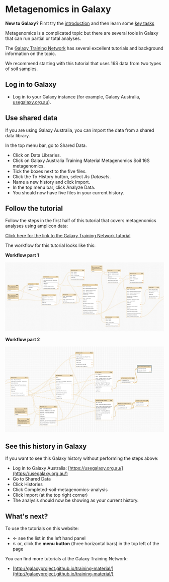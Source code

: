 # Metagenomics in Galaxy

<fn>**New to Galaxy?** First try the [introduction](../galaxy/index.md) and then learn some [key tasks](../intro/index.md)</fn>

Metagenomics is a complicated topic but there are several tools in Galaxy that can run partial or total analyses.

The [Galaxy Training Network](https://galaxyproject.github.io/training-material/) has several excellent tutorials and background information on the topic.

We recommend starting with this tutorial that uses 16S data from two types of soil samples.

## Log in to Galaxy

* Log in to your Galaxy instance (for example, Galaxy Australia, [usegalaxy.org.au](https://usegalaxy.org.au/)).

## Use shared data

If you are using Galaxy Australia, you can import the data from a shared data library.

In the top menu bar, go to <ss>Shared Data</ss>.

* Click on <ss>Data Libraries</ss>.
* Click on <fn>Galaxy Australia Training Material</fn> <fn>Metagenomics</fn> <fn>Soil 16S metagenomics</fn>.
* Tick the boxes next to the five files.
* Click the <ss>To History</ss> button, select *As Datasets*.
* Name a new history and click <ss>Import</ss>.
* In the top menu bar, click <ss>Analyze Data</ss>.
* You should now have five files in your current history.

## Follow the tutorial

Follow the steps in the first half of this tutorial that covers metagenomics analyses using amplicon data:

[Click here for the link to the Galaxy Training Network tutorial](https://galaxyproject.github.io/training-material/topics/metagenomics/tutorials/general-tutorial/tutorial.html)

The workflow for this tutorial looks like this:

**Workflow part 1**

![image part 1](images/part1.png)

**Workflow part 2**

![image part 2](images/part2.png)

## See this history in Galaxy

If you want to see this Galaxy history without performing the steps above:

* Log in to Galaxy Australia: [https://usegalaxy.org.au/](https://usegalaxy.org.au/)
* Go to <ss>Shared Data</ss>
* Click <ss>Histories</ss>
* Click <fn>Completed-soil-metagenomics-analysis</fn>
* Click <ss>Import</ss> (at the top right corner)
* The analysis should now be showing as your current history.

## What's next?

To use the tutorials on this website:

* &#8592; see the list in the left hand panel
* &#8598; or, click the **menu button** (three horizontal bars) in the top left of the page

You can find more tutorials at the Galaxy Training Network:

* [http://galaxyproject.github.io/training-material/](http://galaxyproject.github.io/training-material/)
